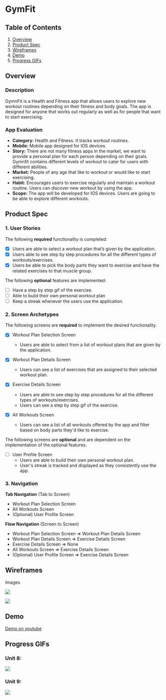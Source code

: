 # GymFit

## Table of Contents

1. [Overview](#Overview)
2. [Product Spec](#Product-Spec)
3. [Wireframes](#Wireframes)
4. [Demo](#Demo)
5. [Progress GIFs](#Progress-GIFs)

## Overview

### Description
GymnFit is a Health and Fitness app that allows users to explore new workout routines depending on their fitness and body goals. The app is designed for anyone that works out regularly as well as for people that want to start exercising. 

### App Evaluation

- **Category:** Health and Fitness. It tracks workout routines.
- **Mobile:** Mobile app designed for IOS devices.
- **Story:** There are not many fitness apps in the market, we want to provide a personal plan for each person depending on their goals. Gymnfit contains different levels of workout to cater for users with different abilities.
- **Market:** People of any age that like to workout or would like to start exercising.
- **Habit:** Encourages users to exercise regularly and maintain a workout routine. Users can discover new workout by using the app.
- **Scope:** The app will be developed for IOS devices. Users are going to be able to explore different workouts.

## Product Spec

### 1. User Stories

The following **required** functionality is completed:

- [X] Users are able to select a workout plan that’s given by the application.
- [X] Users able to see step by step procedures for all the different types of workouts/exercises.
- [X] Users be able to pick the body parts they want to exercise and have the related exercises to that muscle group.

The following **optional** features are implemented:
- [ ] Have a step by step gif of the exercise.
- [ ] Able to build their own personal workout plan
- [ ] Keep a streak whenever the users use the application.

### 2. Screen Archetypes
The following screens are **required** to implement the desired functionality.

- [X] Workout Plan Selection Screen
    * Users are able to select from a list of workout plans that are given by the application.

- [X] Workout Plan Details Screen
    * Users can see a list of exercises that are assigned to their selected workout plan.

- [X] Exercise Details Screen
    * Users are able to see step by step procedures for all the different types of workouts/exercises.
    * Users can see a step by step gif of the exercise.

- [X] All Workouts Screen
    * Users can see a list of all workouts offered by the app and filter based on body parts they'd like to exercise.

The following screens are **optional** and are dependent on the implementation of the optional features.

- [ ] User Profile Screen
    * Users are able to build their own personal workout plan.
    * User's streak is tracked and displayed as they consistently use the app.

### 3. Navigation

**Tab Navigation** (Tab to Screen)
* Workout Plan Selection Screen
* All Workouts Screen
* (Optional) User Profile Screen
  
**Flow Navigation** (Screen to Screen)
* Workout Plan Selection Screen => Workout Plan Details Screen
* Workout Plan Details Screen => Exercise Details Screen
* Exercise Details Screen => None
* All Workouts Screen => Exercise Details Screen
* (Optional) User Profile Screen => Exercise Details Screen

## Wireframes
Images

![](https://github.com/GymFit-Project/GymnFit/blob/main/Image1.png)

![](https://github.com/GymFit-Project/GymnFit/blob/main/Image2.png)

## Demo
[Demo on youtube](https://youtu.be/vjtknNdZBd8)

## Progress GIFs
### Unit 8:
![](https://github.com/GymFit-Project/GymnFit/blob/main/Unit8Gif.gif)
### Unit 9:
![](https://github.com/GymFit-Project/GymnFit/blob/main/Unit9Gif.gif)


